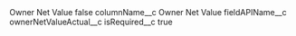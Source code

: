 <?xml version="1.0" encoding="UTF-8"?>
<CustomMetadata xmlns="http://soap.sforce.com/2006/04/metadata" xmlns:xsi="http://www.w3.org/2001/XMLSchema-instance" xmlns:xsd="http://www.w3.org/2001/XMLSchema">
    <label>Owner Net Value</label>
    <protected>false</protected>
    <values>
        <field>columnName__c</field>
        <value xsi:type="xsd:string">Owner Net Value</value>
    </values>
    <values>
        <field>fieldAPIName__c</field>
        <value xsi:type="xsd:string">ownerNetValueActual__c</value>
    </values>
    <values>
        <field>isRequired__c</field>
        <value xsi:type="xsd:boolean">true</value>
    </values>
</CustomMetadata>
